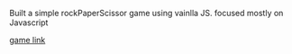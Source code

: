 Built a simple rockPaperScissor game using vainlla JS. focused mostly on Javascript

<a href="https://version2--rockpaperscissordummy.netlify.app/">game link</a> 
 
 
